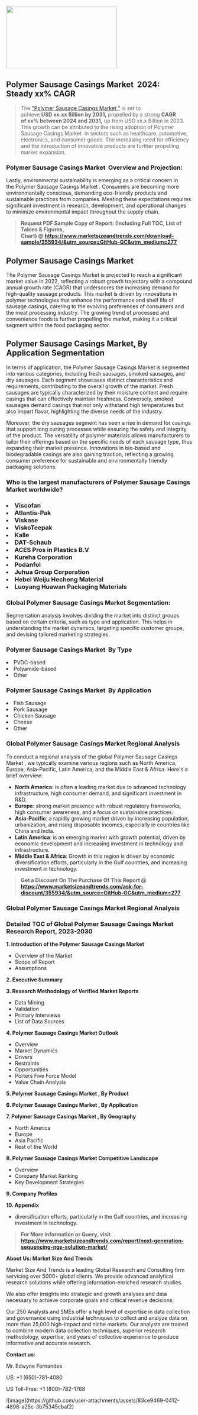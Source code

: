 <p><img class="alignnone size-medium wp-image-20088" src="https://ffe5etoiles.com/wp-content/uploads/2024/12/MST1-300x171.png" alt="" width="300" height="171" /></p><h2 id="ember46" class="ember-view reader-text-block__heading-2">Polymer Sausage Casings Market &nbsp;2024: Steady&nbsp;xx% CAGR</h2><blockquote id="ember47" class="ember-view reader-text-block__blockquote">The&nbsp;<a class="app-aware-link " href="https://www.marketsizeandtrends.com/download-sample/355934/&utm_source=GitHub-GC&utm_medium=277" target="_blank" data-test-app-aware-link="">"Polymer Sausage Casings Market "</a>&nbsp;is set to achieve&nbsp;<strong>USD&nbsp;xx.xx&nbsp;Billion by 2031,</strong>&nbsp;propelled by a strong&nbsp;<strong>CAGR of&nbsp;xx% between 2024 and 2031,</strong>&nbsp;up from USD xx.x Billion in 2023. This growth can be attributed to the rising adoption of&nbsp;Polymer Sausage Casings Market &nbsp;in sectors such as healthcare, automotive, electronics, and consumer goods. The increasing need for efficiency and the introduction of innovative products are further propelling market expansion.</blockquote><h3 id="ember48" class="ember-view reader-text-block__heading-3">Polymer Sausage Casings Market &nbsp;Overview and Projection:</h3><p id="ember49" class="ember-view reader-text-block__paragraph">Lastly, environmental sustainability is emerging as a critical concern in the&nbsp;Polymer Sausage Casings Market . Consumers are becoming more environmentally conscious, demanding eco-friendly products and sustainable practices from companies. Meeting these expectations requires significant investment in research, development, and operational changes to minimize environmental impact throughout the supply chain.</p><blockquote id="ember50" class="ember-view reader-text-block__blockquote"><strong>Request PDF Sample Copy of Report: (Including Full TOC, List of Tables &amp; Figures, Chart)&nbsp;@&nbsp;<strong><a href="https://www.marketsizeandtrends.com/download-sample/355934/&utm_source=GitHub-GC&utm_medium=277" target="_blank">https://www.marketsizeandtrends.com/download-sample/355934/&utm_source=GitHub-GC&utm_medium=277</a></strong></strong></blockquote><h3 class=""> <h2>Polymer Sausage Casings Market</h2><p>The Polymer Sausage Casings Market is projected to reach a significant market value in 2022, reflecting a robust growth trajectory with a compound annual growth rate (CAGR) that underscores the increasing demand for high-quality sausage products. This market is driven by innovations in polymer technologies that enhance the performance and shelf life of sausage casings, catering to the evolving preferences of consumers and the meat processing industry. The growing trend of processed and convenience foods is further propelling the market, making it a critical segment within the food packaging sector.</p><h2>Polymer Sausage Casings Market, By Application Segmentation</h2><p>In terms of application, the Polymer Sausage Casings Market is segmented into various categories, including fresh sausages, smoked sausages, and dry sausages. Each segment showcases distinct characteristics and requirements, contributing to the overall growth of the market. Fresh sausages are typically characterized by their moisture content and require casings that can effectively maintain freshness. Conversely, smoked sausages demand casings that not only withstand high temperatures but also impart flavor, highlighting the diverse needs of the industry.</p><p>Moreover, the dry sausages segment has seen a rise in demand for casings that support long curing processes while ensuring the safety and integrity of the product. The versatility of polymer materials allows manufacturers to tailor their offerings based on the specific needs of each sausage type, thus expanding their market presence. Innovations in bio-based and biodegradable casings are also gaining traction, reflecting a growing consumer preference for sustainable and environmentally friendly packaging solutions.</p></h3><h3 id="" class="">Who is the largest manufacturers of&nbsp;Polymer Sausage Casings Market  worldwide?</h3><h3 class=""></Li><Li>Viscofan</Li><Li> Atlantis-Pak</Li><Li> Viskase</Li><Li> ViskoTeepak</Li><Li> Kalle</Li><Li> DAT-Schaub</Li><Li> ACES Pros in Plastics B.V</Li><Li> Kureha Corporation</Li><Li> Podanfol</Li><Li> Juhua Group Corporation</Li><Li> Hebei Weiju Hecheng Material</Li><Li> Luoyang Huawan Packaging Materials</h3><h3 id="ember53" class="ember-view reader-text-block__heading-3">Global&nbsp;Polymer Sausage Casings Market  Segmentation:</h3><p id="ember54" class="ember-view reader-text-block__paragraph">Segmentation analysis involves dividing the market into distinct groups based on certain criteria, such as type and application. This helps in understanding the market dynamics, targeting specific customer groups, and devising tailored marketing strategies.</p><h3 id="" class="">Polymer Sausage Casings Market &nbsp;By Type</h3><p></Li><Li>PVDC-based</Li><Li> Polyamide-based</Li><Li> Other</p><h3 id="" class="">Polymer Sausage Casings Market &nbsp;By Application</h3><p class=""></Li><Li>Fish Sausage</Li><Li> Pork Sausage</Li><Li> Chicken Sausage</Li><Li> Cheese</Li><Li> Other</p><h3 id="ember62" class="ember-view reader-text-block__heading-3">Global Polymer Sausage Casings Market  Regional Analysis</h3><p id="ember63" class="ember-view reader-text-block__paragraph">To conduct a regional analysis of the global Polymer Sausage Casings Market , we typically examine various regions such as North America, Europe, Asia-Pacific, Latin America, and the Middle East &amp; Africa. Here's a brief overview:</p><ul><li><strong>North America</strong>: is often a leading market due to advanced technology infrastructure, high consumer demand, and significant investment in R&amp;D.</li><li><strong>Europe</strong>: strong market presence with robust regulatory frameworks, high consumer awareness, and a focus on sustainable practices.</li><li><strong>Asia-Pacific</strong>: a rapidly growing market driven by increasing population, urbanization, and rising disposable incomes, especially in countries like China and India.</li><li><strong>Latin America</strong>: is an emerging market with growth potential, driven by economic development and increasing investment in technology and infrastructure.</li><li><strong>Middle East &amp; Africa</strong>: Growth in this region is driven by economic diversification efforts, particularly in the Gulf countries, and increasing investment in technology.</li></ul><blockquote id="ember61" class="ember-view reader-text-block__blockquote"><strong>Get a Discount On The Purchase Of This Report @ <strong><a href="https://html-cleaner.com/" target="">https://www.marketsizeandtrends.com/ask-for-discount/355934/&utm_source=GitHub-GC&utm_medium=277</a></strong></strong></blockquote><h3 id="ember62" class="ember-view reader-text-block__heading-3">Global Polymer Sausage Casings Market  Regional Analysis</h3><h3 id="" class="">Detailed TOC of Global Polymer Sausage Casings Market  Research Report, 2023-2030</h3><p id="" class=""><strong>1. Introduction of the Polymer Sausage Casings Market </strong></p><ul><li>Overview of the Market</li><li>Scope of Report</li><li>Assumptions</li></ul><p id="" class=""><strong>2. Executive Summary</strong></p><p id="" class=""><strong>3. Research Methodology of Verified Market Reports</strong></p><ul><li>Data Mining</li><li>Validation</li><li>Primary Interviews</li><li>List of Data Sources</li></ul><p id="" class=""><strong>4. Polymer Sausage Casings Market  Outlook</strong></p><ul><li>Overview</li><li>Market Dynamics</li><li>Drivers</li><li>Restraints</li><li>Opportunities</li><li>Porters Five Force Model</li><li>Value Chain Analysis</li></ul><p id="" class=""><strong>5. Polymer Sausage Casings Market , By Product</strong></p><p id="" class=""><strong>6. Polymer Sausage Casings Market , By Application</strong></p><p id="" class=""><strong>7. Polymer Sausage Casings Market , By Geography</strong></p><ul><li>North America</li><li>Europe</li><li>Asia Pacific</li><li>Rest of the World</li></ul><p id="" class=""><strong>8. Polymer Sausage Casings Market  Competitive Landscape</strong></p><ul><li>Overview</li><li>Company Market Ranking</li><li>Key Development Strategies</li></ul><p id="" class=""><strong>9. Company Profiles</strong></p><p id="" class=""><strong>10. Appendix</strong></p><ul><li>diversification efforts, particularly in the Gulf countries, and increasing investment in technology.</li></ul><blockquote id="ember65" class="ember-view reader-text-block__blockquote"><strong>For More Information or Query, visit <strong><strong><a href="https://html-cleaner.com/" target="">https://www.marketsizeandtrends.com/report/next-generation-sequencing-ngs-solution-market/</a></strong></strong></strong></blockquote><p id="" class=""><strong>About Us: Market Size And Trends</strong></p><p id="" class="">Market Size And Trends is a leading Global Research and Consulting firm servicing over 5000+ global clients. We provide advanced analytical research solutions while offering information-enriched research studies.</p><p id="" class="">We also offer insights into strategic and growth analyses and data necessary to achieve corporate goals and critical revenue decisions.</p><p id="" class="">Our 250 Analysts and SMEs offer a high level of expertise in data collection and governance using industrial techniques to collect and analyze data on more than 25,000 high-impact and niche markets. Our analysts are trained to combine modern data collection techniques, superior research methodology, expertise, and years of collective experience to produce informative and accurate research.</p><p id="" class=""><strong>Contact us:</strong></p><p id="" class="">Mr. Edwyne Fernandes</p><p id="" class="">US: +1 (650)-781-4080</p><p id="" class="">US Toll-Free: +1 (800)-782-1768</p>
![image](https://github.com/user-attachments/assets/83ce9469-0412-4898-a25c-3b75345cbaf2)
